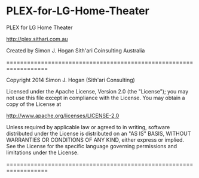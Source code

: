 PLEX-for-LG-Home-Theater
==================================================================

PLEX for LG Home Theater

http://plex.sithari.com.au

Created by Simon J. Hogan
Sith'ari Coinsulting Australia

==================================================================

Copyright 2014 Simon J. Hogan (Sith'ari Consulting)

Licensed under the Apache License, Version 2.0 (the "License"); you may not use this file except in compliance with the License. You may obtain a copy of the License at

http://www.apache.org/licenses/LICENSE-2.0

Unless required by applicable law or agreed to in writing, software distributed under the License is distributed on an "AS IS" BASIS, WITHOUT WARRANTIES OR CONDITIONS OF ANY KIND, either express or implied. See the License for the specific language governing permissions and limitations under the License.

==================================================================

